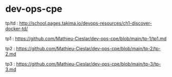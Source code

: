 # dev-ops-cpe


tp/td : http://school.pages.takima.io/devops-resources/ch1-discover-docker-td/

tp1 : https://github.com/Mathieu-Cieslar/dev-ops-cpe/blob/main/tp-1/tp1.md

tp2 : https://github.com/Mathieu-Cieslar/dev-ops-cpe/blob/main/tp-2/tp-2.md

tp3 : https://github.com/Mathieu-Cieslar/dev-ops-cpe/blob/main/tp-3/tp-3.md
